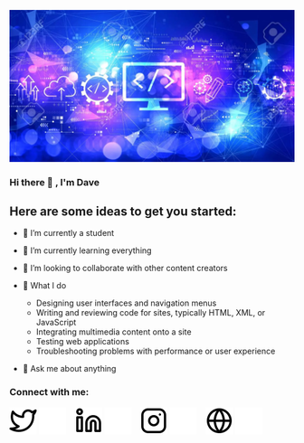 ![Dawit Nigus](https://github.com/Dawit-Nigus/Dawit-Nigus/blob/main/img/istockphoto-1291971619-170667b.jpg)
### Hi there 👋 , I'm Dave

## Here are some ideas to get you started:
- 🔭 I’m currently a student
- 🌱 I’m currently learning everything
- 👯 I’m looking to collaborate with other content creators
- 🤔 What I do
    - Designing user interfaces and navigation menus
    - Writing and reviewing code for sites, typically HTML, XML, or JavaScript
    - Integrating multimedia content onto a site
    - Testing web applications
    - Troubleshooting problems with performance or user experience

- 💬 Ask me about anything

### Connect with me:

[![website](./img/twitter-light.svg)](https://twitter.com/davejr__#gh-light-mode-only)
[![website](./img/twitter-dark.svg)](https://twitter.com/davejr__#gh-dark-mode-only)
&nbsp;&nbsp;
[![website](./img/linkedin-light.svg)](https://https://www.linkedin.com/in/dawit-nigus-899847206/#gh-light-mode-only)
[![website](./img/linkedin-dark.svg)](https://www.linkedin.com/in/dawit-nigus-899847206/#gh-dark-mode-only)
&nbsp;&nbsp;
[![website](./img/instagram-light.svg)](https://www.instagram.com/dawit_nigus1#gh-light-mode-only)
[![website](./img/instagram-dark.svg)](https://www.instagram.com/dawit_nigus1#gh-dark-mode-only)
&nbsp;&nbsp;
[![website](./img/globe-light.svg)](https://dawit-nigus.github.io/)
[![website](./img/globe-dark.svg)](https://dawit-nigus.github.io/)
